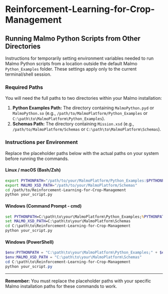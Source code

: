 # Reinforcement-Learning-for-Crop-Management

## Running Malmo Python Scripts from Other Directories 

Instructions for temporarily setting environment variables needed to run Malmo Python scripts from a location outside the default Malmo `Python_Examples` folder. These settings apply only to the current terminal/shell session.

### Required Paths

You will need the full paths to two directories within your Malmo installation:

1.  **Python Examples Path:** The directory containing `MalmoPython.pyd` or `MalmoPython.so` (e.g., `/path/to/MalmoPlatform/Python_Examples` or `C:\path\to\MalmoPlatform\Python_Examples`).
2.  **Schemas Path:** The directory containing `Mission.xsd` (e.g., `/path/to/MalmoPlatform/Schemas` or `C:\path\to\MalmoPlatform\Schemas`).

### Instructions per Environment

Replace the placeholder paths below with the actual paths on your system before running the commands.

#### Linux / macOS (Bash/Zsh)

```bash
export PYTHONPATH="/path/to/your/MalmoPlatform/Python_Examples:$PYTHONPATH"
export MALMO_XSD_PATH="/path/to/your/MalmoPlatform/Schemas"
cd /path/to/Reinforcement-Learning-for-Crop-Management
python your_script.py
```

#### Windows (Command Prompt - cmd)

```cmd
set PYTHONPATH=C:\path\to\your\MalmoPlatform\Python_Examples;%PYTHONPATH%
set MALMO_XSD_PATH=C:\path\to\your\MalmoPlatform\Schemas
cd C:\path\to\Reinforcement-Learning-for-Crop-Management
python your_script.py
```

#### Windows (PowerShell)

```powershell
$env:PYTHONPATH = "C:\path\to\your\MalmoPlatform\Python_Examples;" + $env:PYTHONPATH
$env:MALMO_XSD_PATH = "C:\path\to\your\MalmoPlatform\Schemas"
cd C:\path\to\Reinforcement-Learning-for-Crop-Management
python your_script.py
```

---
**Remember:** You must replace the placeholder paths with your specific Malmo installation paths for these commands to work.
